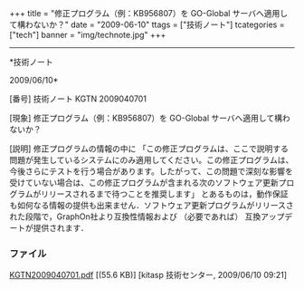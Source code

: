 ﻿+++
title = "修正プログラム（例：KB956807）を GO-Global サーバへ適用して構わないか？"
date = "2009-06-10"
ttags = ["技術ノート"]
tcategories = ["tech"]
banner = "img/technote.jpg"
+++

-----------------------------------------------------------------------------------------------------------------------------

*技術ノート

2009/06/10*


[番号]
技術ノート KGTN 2009040701

[現象]
修正プログラム（例：KB956807）を GO-Global サーバへ適用して構わないか？

[説明]
修正プログラムの情報の中に
「この修正プログラムは、ここで説明する問題が発生しているシステムにのみ適用してください。この修正プログラムは、今後さらにテストを行う場合があります。したがって、この問題で深刻な影響を受けていない場合は、この修正プログラムが含まれる次のソフトウェア更新プログラムがリリースされるまで待つことを推奨します」
とあるものは，動作保証も如何なる情報の提供も出来ません．ソフトウェア更新プログラムがリリースされた段階で，GraphOn社より互換性情報および
（必要であれば） 互換アップデートが提供されます．


### ファイル

 
 


[KGTN2009040701.pdf](http://techreport.kitasp.net/attachments/download/11/KGTN2009040701.pdf)
 [(55.6 KB)] [kitasp 技術センター, 2009/06/10
09:21]


 


 

